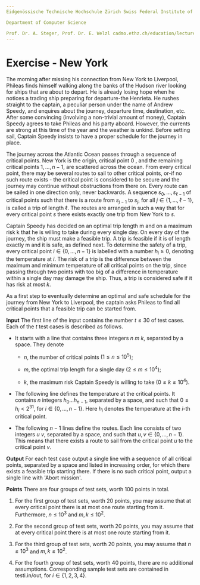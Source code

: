 ```yaml
---
Eidgenössische Technische Hochschule Zürich Swiss Federal Institute of Technology Zurich Algorithms Lab HS22

Department of Computer Science

Prof. Dr. A. Steger, Prof. Dr. E. Welzl cadmo.ethz.ch/education/lectures/HS22/algolab
---
```


# Exercise - New York

The morning after missing his connection from New York to Liverpool, Phileas finds himself walking along the banks of the Hudson river looking for ships that are about to depart. He is already losing hope when he notices a trading ship preparing for departure-the Henrieta. He rushes straight to the captain, a peculiar person under the name of Andrew Speedy, and enquires about the journey, departure time, destination, etc. After some convincing (involving a non-trivial amount of money), Captain Speedy agrees to take Phileas and his party aboard. However, the currents are strong at this time of the year and the weather is unkind. Before setting sail, Captain Speedy insists to have a proper schedule for the journey in place.

The journey across the Atlantic Ocean passes through a sequence of critical points. New York is the origin, critical point 0 , and the remaining critical points $1, \ldots, n-1$, are scattered across the ocean. From every critical point, there may be several routes to sail to other critical points, or-if no such route exists - the critical point is considered to be secure and the journey may continue without obstructions from there on. Every route can be sailed in one direction only, never backwards. A sequence $s_{0}, \ldots, s_{\ell-1}$ of critical points such that there is a route from $s_{j-1}$ to $s_{j}$, for all $j \in\{1, \ldots, \ell-1\}$, is called a trip of length $\ell$. The routes are arranged in such a way that for every critical point $s$ there exists exactly one trip from New York to $s$.

Captain Speedy has decided on an optimal trip length $\mathrm{m}$ and on a maximum risk $\mathrm{k}$ that he is willing to take during every single day. On every day of the journey, the ship must make a feasible trip. A trip is feasible if it is of length exactly $\mathrm{m}$ and it is safe, as defined next. To determine the safety of a trip, every critical point $i \in\{0, \ldots, n-1\}$ is labelled with a number $h_{i} \geqslant 0$, denoting the temperature at $i$. The risk of a trip is the difference between the maximum and minimum temperature of all critical points on the trip, since passing through two points with too big of a difference in temperature within a single day may damage the ship. Thus, a trip is considered safe if it has risk at most $k$.

As a first step to eventually determine an optimal and safe schedule for the journey from New York to Liverpool, the captain asks Phileas to find all critical points that a feasible trip can be started from.

**Input** The first line of the input contains the number $t \leqslant 30$ of test cases. Each of the $t$ test cases is described as follows.

- It starts with a line that contains three integers $n\ m\ k$, separated by a space. They denote
  - $n$, the number of critical points $\left(1 \leqslant n \leqslant 10^{5}\right)$;

  - $m$, the optimal trip length for a single day $\left(2 \leqslant m \leqslant 10^{4}\right)$;

  - $k$, the maximum risk Captain Speedy is willing to take $\left(0 \leqslant k \leqslant 10^{4}\right)$.


- The following line defines the temperature at the critical points. It contains $n$ integers $h_{0} \ldots h_{n-1}$, separated by a space, and such that $0 \leqslant h_{i}<2^{31}$, for $i \in\{0, \ldots, n-1\}$. Here $h_{i}$ denotes the temperature at the $i$-th critical point.
- The following $n-1$ lines define the routes. Each line consists of two integers $u\ v$, separated by a space, and such that $u, v \in\{0, \ldots, n-1\}$. This means that there exists a route to sail from the critical point $u$ to the critical point $v$.

**Output** For each test case output a single line with a sequence of all critical points, separated by a space and listed in increasing order, for which there exists a feasible trip starting there. If there is no such critical point, output a single line with 'Abort mission'.

**Points** There are four groups of test sets, worth 100 points in total.

1. For the first group of test sets, worth 20 points, you may assume that at every critical point there is at most one route starting from it. Furthermore, $n \leqslant 10^{3}$ and $m, k \leqslant 10^{2}$.

2. For the second group of test sets, worth 20 points, you may assume that at every critical point there is at most one route starting from it.

3. For the third group of test sets, worth 20 points, you may assume that $n \leqslant 10^{3}$ and $m, k \leqslant 10^{2}$.

4. For the fourth group of test sets, worth 40 points, there are no additional assumptions. Corresponding sample test sets are contained in testi.in/out, for $i \in\{1,2,3,4\}$.

